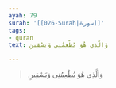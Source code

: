 ```yaml
---
ayah: 79
surah: '[[026-Surah|سورة]]'
tags:
- quran
text: وَالَّذِي هُوَ يُطْعِمُنِي وَيَسْقِينِ

---
```

> وَالَّذِي هُوَ يُطْعِمُنِي وَيَسْقِينِ
